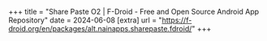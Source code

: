 +++
title = "Share Paste O2 | F-Droid - Free and Open Source Android App Repository"
date = 2024-06-08
[extra]
url = "https://f-droid.org/en/packages/alt.nainapps.sharepaste.fdroid/"
+++
